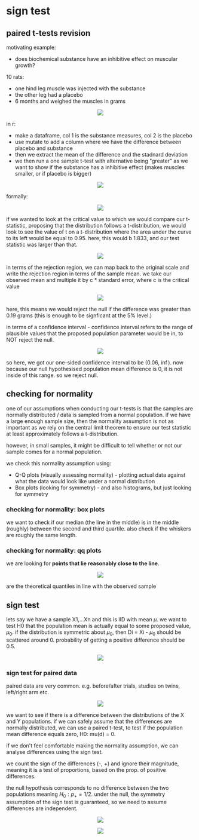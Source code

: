 # sign test

## paired t-tests revision

motivating example:

- does biochemical substance have an inhibitive effect on muscular growth?

10 rats:

- one hind leg muscle was injected with the substance
- the other leg had a placebo
- 6 months and weighed the muscles in grams

<p align="center">
    <img src="https://github.com/infernocadet/data2002/blob/main/graphics/h.png" width="auto" height="auto">
</p>

in r:

- make a dataframe, col 1 is the substance measures, col 2 is the placebo
- use mutate to add a column where we have the difference between placebo and substance
- then we extract the mean of the difference and the stadnard deviation
- we then run a one sample t-test with alternative being "greater" as we want to show if the substance has a inhibitive effect (makes muscles smaller, or if placebo is bigger)

<p align="center">
    <img src="https://github.com/infernocadet/data2002/blob/main/graphics/hh.png" width="auto" height="auto">
</p>

formally:

<p align="center">
    <img src="https://github.com/infernocadet/data2002/blob/main/graphics/hhh.png" width="auto" height="auto">
</p>

if we wanted to look at the critical value to which we would compare our t-statistic, proposing that the distribution follows a t-distribution, we would look to see the value of t on a t-distribution where the area under the curve to its left would be equal to 0.95. here, this would b 1.833, and our test statistic was larger than that.

<p align="center">
    <img src="https://github.com/infernocadet/data2002/blob/main/graphics/hhhh.png" width="auto" height="auto">
</p>

in terms of the rejection region, we can map back to the original scale and write the rejection region in terms of the sample mean. we take our observed mean and multiple it by c \* standard error, where c is the critical value

<p align="center">
    <img src="https://github.com/infernocadet/data2002/blob/main/graphics/j.png" width="auto" height="auto">
</p>

here, this means we would reject the null if the difference was greater than 0.19 grams (this is enough to be signficant at the 5% level.)

in terms of a confidence interval - confidence interval refers to the range of plausible values that the proposed population parameter would be in, to NOT reject the null.

<p align="center">
    <img src="https://github.com/infernocadet/data2002/blob/main/graphics/aa.png" width="auto" height="auto">
</p>

so here, we got our one-sided confidence interval to be (0.06, $\inf$). now because our null hypothesised population mean difference is 0, it is not inside of this range. so we reject null.

## checking for normality

one of our assumptions when conducting our t-tests is that the samples are normally distributed / data is sampled from a normal population. if we have a large enough sample size, then the normality assumption is not as important as we rely on the central limit theorem to ensure our test statistic at least approximately follows a t-distribution.

however, in small samples, it might be difficult to tell whether or not our sample comes for a normal population.

we check this normality assumption using:

- Q-Q plots (visually assessing normality) - plotting actual data against what the data would look like under a normal distribution
- Box plots (looking for symmetry) - and also histograms, but just looking for symmetry

### checking for normality: box plots

we want to check if our median (the line in the middle) is in the middle (roughly) between the second and third quartile. also check if the whiskers are roughly the same length.

### checking for normality: qq plots

we are looking for **points that lie reasonably close to the line**.

<p align="center">
    <img src="https://github.com/infernocadet/data2002/blob/main/graphics/qq.png" width="auto" height="auto">
</p>

are the theoretical quantiles in line with the observed sample

## sign test

lets say we have a sample X1,...Xn and this is IID with mean $\mu$. we want to test H0 that the population mean is actually equal to some proposed value, $\mu_0$. if the distribution is symmetric about $\mu_0$, then Di = Xi - $\mu_0$ should be scattered around 0. probability of getting a positive difference should be 0.5.

<p align="center">
    <img src="https://github.com/infernocadet/data2002/blob/main/graphics/plpl.png" width="auto" height="auto">
</p>

### sign test for paired data

paired data are very common. e.g. before/after trials, studies on twins, left/right arm etc.

<p align="center">
    <img src="https://github.com/infernocadet/data2002/blob/main/graphics/dfo.png" width="auto" height="auto">
</p>

we want to see if there is a difference between the distributions of the X and Y populations. if we can safely assume that the differences are normally distributed, we can use a paired t-test, to test if the population mean difference equals zero, H0: mu(d) = 0.

if we don't feel comfortable making the normality assumption, we can analyse differences using the sign test.

we count the sign of the differences (-, +) and ignore their magnitude, meaning it is a test of proportions, based on the prop. of positive differences.

the null hypothesis corresponds to no difference between the two populations meaning $H_0: p_+ = 1/2$. under the null, the symmetry assumption of the sign test is guaranteed, so we need to assume differences are independent.

<p align="center">
    <img src="https://github.com/infernocadet/data2002/blob/main/graphics/stop.png" width="auto" height="auto">
</p>

<p align="center">
    <img src="https://github.com/infernocadet/data2002/blob/main/graphics/ar.png" width="auto" height="auto">
</p>
